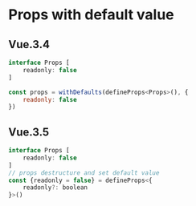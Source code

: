 # Props with default value


## Vue.3.4

```js
interface Props [
    readonly: false
]

const props = withDefaults(defineProps<Props>(), {
    readonly: false
})
```

## Vue.3.5

```js
interface Props [
    readonly: false
]
// props destructure and set default value
const {readonly = false} = defineProps<{
    readonly?: boolean
}>()
```
